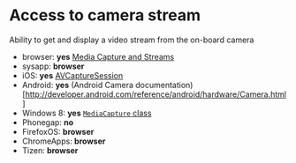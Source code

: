 # Access to camera stream
Ability to get and display a video stream from the on-board camera

* browser: **yes** [Media Capture and Streams](http://dev.w3.org/2011/webrtc/editor/getusermedia.html)
* sysapp: **browser**
* iOS: **yes** [AVCaptureSession](https://developer.apple.com/library/mac/documentation/AVFoundation/Reference/AVCaptureSession_Class/Reference/Reference.html)
* Android: **yes** (Android Camera documentation)[http://developer.android.com/reference/android/hardware/Camera.html]
* Windows 8: **yes** [`MediaCapture` class](http://msdn.microsoft.com/en-us/library/windows/apps/windows.media.capture.mediacapture.aspx)
* Phonegap: **no**
* FirefoxOS: **browser**
* ChromeApps: **browser**
* Tizen: **browser**
